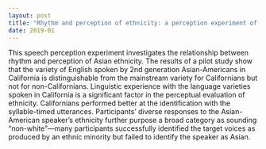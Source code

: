```yaml
---
layout: post
title: "Rhythm and perception of ethnicity: a perception experiment of sounding 'Asian'"
date: 2019-01
---
```


This speech perception experiment investigates the relationship between rhythm and perception of Asian ethnicity. The
results of a pilot study show that the variety of English spoken by 2nd generation Asian-Americans in California is 
distinguishable from the mainstream variety for Californians but not for non-Californians. Linguistic experience with 
the language varieties spoken in California is a significant factor in the perceptual evaluation of ethnicity. Californians 
performed better at the identification with the syllable-timed utterances. Participants’ diverse responses to the 
Asian-American speaker’s ethnicity further purpose a broad category as sounding “non-white”—many participants successfully 
identified the target voices as produced by an ethnic minority but failed to identify the speaker as Asian.
